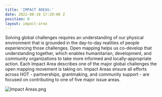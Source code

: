 ```yaml
---
title: 'IMPACT AREAS:'
date: 2022-08-18 17:29:00 Z
position: 0
layout: impact-area
---
```


Solving global challenges requires an understanding of our physical environment that is grounded in the day-to-day realities of people experiencing those challenges. Open mapping helps us co-develop that understanding together, which enables humanitarian, development, and community organizations to take more informed and locally-appropriate action. Each Impact Area describes one of the major global challenges the open mapping movement is taking on. Impact Areas ensure all efforts across HOT - partnerships, grantmaking, and community support - are focused on contributing to one of five major issue areas.

![Impact Areas.png](/uploads/Impact%20Areas.png)